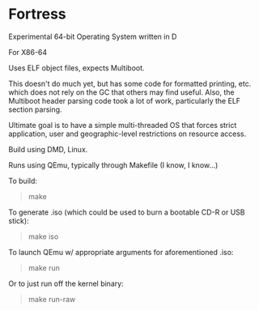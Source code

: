 # Fortress
Experimental 64-bit Operating System written in D

For X86-64

Uses ELF object files, expects Multiboot.

This doesn't do much yet, but has some code for formatted printing, etc. which does not rely on the GC that others may find useful. Also, the Multiboot header parsing code took a lot of work, particularly the ELF section parsing.

Ultimate goal is to have a simple multi-threaded OS that forces strict application, user and geographic-level restrictions on resource access.

Build using DMD, Linux.

Runs using QEmu, typically through Makefile (I know, I know...)

To build:
>make

To generate .iso (which could be used to burn a bootable CD-R or USB stick):
>make iso

To launch QEmu w/ appropriate arguments for aforementioned .iso:
>make run

Or to just run off the kernel binary:
>make run-raw
